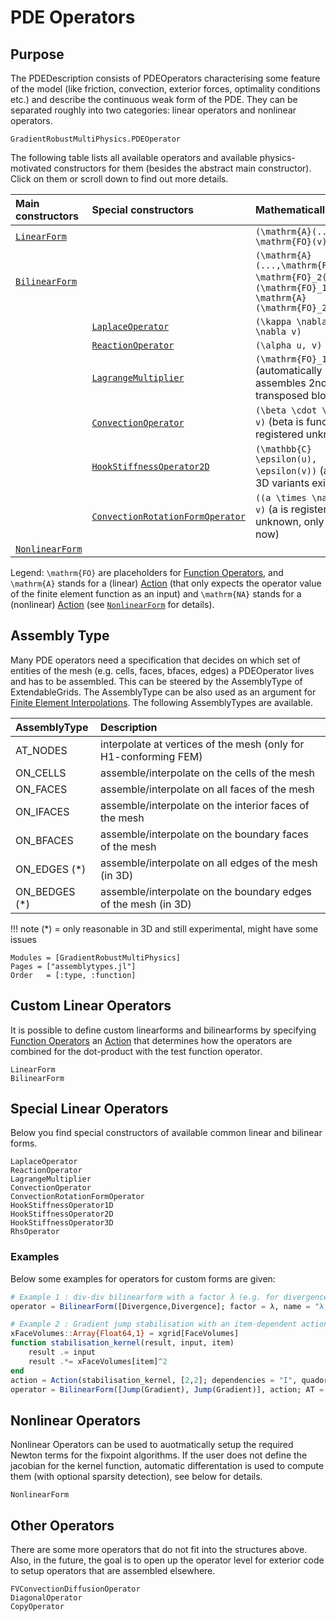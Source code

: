 # PDE Operators

## Purpose

The PDEDescription consists of PDEOperators characterising some feature of the model (like friction, convection, exterior forces, optimality conditions etc.) and describe the continuous weak form of the PDE.
They can be separated roughly into two categories: linear operators and nonlinear operators.


```@docs
GradientRobustMultiPhysics.PDEOperator
```

The following table lists all available operators and available physics-motivated constructors for them (besides the abstract main constructor).
Click on them or scroll down to find out more details.

| Main constructors                   | Special constructors                     | Mathematically                                                                                                   |
| :---------------------------------- | :--------------------------------------- | :--------------------------------------------------------------------------------------------------------------- |
| [`LinearForm`](@ref)                |                                          | ``(\mathrm{A}(...), \mathrm{FO}(v))``                                                                            |
| [`BilinearForm`](@ref)              |                                          | ``(\mathrm{A}(...,\mathrm{FO}_1(u)), \mathrm{FO}_2(v))`` or ``(\mathrm{FO}_1(u), \mathrm{A}(\mathrm{FO}_2(v)))`` |
|                                     | [`LaplaceOperator`](@ref)                | ``(\kappa \nabla u, \nabla v)``                                                                                  |
|                                     | [`ReactionOperator`](@ref)               | ``(\alpha u, v)``                                                                                                |
|                                     | [`LagrangeMultiplier`](@ref)             | ``(\mathrm{FO}_1(u), v)`` (automatically assembles 2nd transposed block)                                         |
|                                     | [`ConvectionOperator`](@ref)             | ``(\beta \cdot \nabla u, v)`` (beta is function or registered unknown)                                           |
|                                     | [`HookStiffnessOperator2D`](@ref)        | ``(\mathbb{C} \epsilon(u), \epsilon(v))`` (also 1D or 3D variants exist)                                         |
|                                     | [`ConvectionRotationFormOperator`](@ref) | ``((a \times \nabla) u, v)`` (a is registered unknown, only 2D for now)                                          |
| [`NonlinearForm`](@ref)             |                                          |                                                                                                                  |

Legend: ``\mathrm{FO}``  are placeholders for [Function Operators](@ref), and ``\mathrm{A}`` stands for a (linear) [Action](@ref) (that only expects the operator value of the finite element function as an input) and ``\mathrm{NA}`` stands for a (nonlinear) [Action](@ref) (see [`NonlinearForm`](@ref) for details).


## Assembly Type

Many PDE operators need a specification that decides on which set of entities of the mesh (e.g. cells, faces, bfaces, edges) a PDEOperator lives and has to be assembled. This can be steered by the AssemblyType of ExtendableGrids.
The AssemblyType can be also used as an argument for [Finite Element Interpolations](@ref). The following AssemblyTypes are available. 

| AssemblyType     | Description                                                      |
| :--------------- | :--------------------------------------------------------------- |
| AT_NODES         | interpolate at vertices of the mesh (only for H1-conforming FEM) |
| ON_CELLS         | assemble/interpolate on the cells of the mesh                  |
| ON_FACES         | assemble/interpolate on all faces of the mesh                  |
| ON_IFACES        | assemble/interpolate on the interior faces of the mesh         |
| ON_BFACES        | assemble/interpolate on the boundary faces of the mesh         |
| ON_EDGES (*)     | assemble/interpolate on all edges of the mesh (in 3D)          |
| ON_BEDGES (*)    | assemble/interpolate on the boundary edges of the mesh (in 3D) |

!!! note
    (*) = only reasonable in 3D and still experimental, might have some issues


```@autodocs
Modules = [GradientRobustMultiPhysics]
Pages = ["assemblytypes.jl"]
Order   = [:type, :function]
```

## Custom Linear Operators

It is possible to define custom linearforms and bilinearforms by specifying [Function Operators](@ref) an [Action](@ref)
that determines how the operators are combined for the dot-product with the test function operator.

```@docs
LinearForm
BilinearForm
```

## Special Linear Operators

Below you find special constructors of available common linear and bilinear forms.

```@docs
LaplaceOperator
ReactionOperator
LagrangeMultiplier
ConvectionOperator
ConvectionRotationFormOperator
HookStiffnessOperator1D
HookStiffnessOperator2D
HookStiffnessOperator3D
RhsOperator
```


### Examples

Below some examples for operators for custom forms are given:

```julia
# Example 1 : div-div bilinearform with a factor λ (e.g. for divergence-penalisation)
operator = BilinearForm([Divergence,Divergence]; factor = λ, name = "λ (div(u),div(v))")

# Example 2 : Gradient jump stabilisation with an item-dependent action and a factor s (e.g. for convection stabilisation)
xFaceVolumes::Array{Float64,1} = xgrid[FaceVolumes]
function stabilisation_kernel(result, input, item)
    result .= input 
    result .*= xFaceVolumes[item]^2
end
action = Action(stabilisation_kernel, [2,2]; dependencies = "I", quadorder = 0 )
operator = BilinearForm([Jump(Gradient), Jump(Gradient)], action; AT = ON_IFACES, factor = s, name = "s |F|^2 [∇(u)]⋅[∇(v)]")

```


## Nonlinear Operators

Nonlinear Operators can be used to auotmatically setup the required Newton terms for the fixpoint algorithms. If the user does not define the jacobian for the kernel function, automatic differentation is used to compute them (with optional sparsity detection), see below for details.

```@docs
NonlinearForm
```


## Other Operators

There are some more operators that do not fit into the structures above. Also, in the future, the goal is to open up the operator level for exterior code to setup operators that are assembled elsewhere.

```@docs
FVConvectionDiffusionOperator
DiagonalOperator
CopyOperator
```

